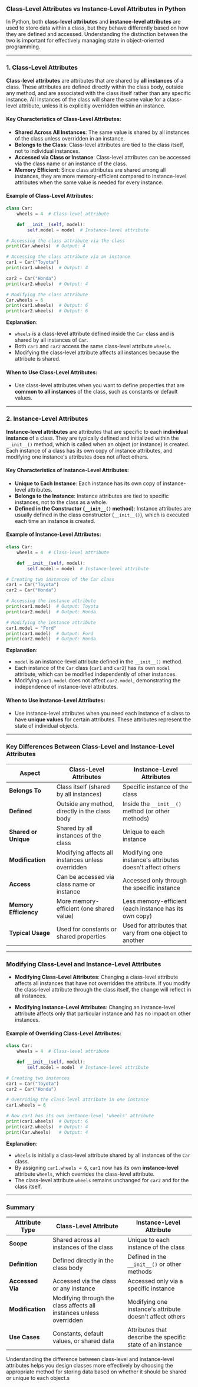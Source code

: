 ### Class-Level Attributes vs Instance-Level Attributes in Python

In Python, both **class-level attributes** and **instance-level attributes** are used to store data within a class, but they behave differently based on how they are defined and accessed. Understanding the distinction between the two is important for effectively managing state in object-oriented programming.

---

### 1. **Class-Level Attributes**

**Class-level attributes** are attributes that are shared by **all instances** of a class. These attributes are defined directly within the class body, outside any method, and are associated with the class itself rather than any specific instance. All instances of the class will share the same value for a class-level attribute, unless it is explicitly overridden within an instance.

#### Key Characteristics of Class-Level Attributes:
- **Shared Across All Instances**: The same value is shared by all instances of the class unless overridden in an instance.
- **Belongs to the Class**: Class-level attributes are tied to the class itself, not to individual instances.
- **Accessed via Class or Instance**: Class-level attributes can be accessed via the class name or an instance of the class.
- **Memory Efficient**: Since class attributes are shared among all instances, they are more memory-efficient compared to instance-level attributes when the same value is needed for every instance.

#### Example of Class-Level Attributes:

```python
class Car:
    wheels = 4  # Class-level attribute

    def __init__(self, model):
        self.model = model  # Instance-level attribute

# Accessing the class attribute via the class
print(Car.wheels)  # Output: 4

# Accessing the class attribute via an instance
car1 = Car("Toyota")
print(car1.wheels)  # Output: 4

car2 = Car("Honda")
print(car2.wheels)  # Output: 4

# Modifying the class attribute
Car.wheels = 6
print(car1.wheels)  # Output: 6
print(car2.wheels)  # Output: 6
```

**Explanation**:
- `wheels` is a class-level attribute defined inside the `Car` class and is shared by all instances of `Car`.
- Both `car1` and `car2` access the same class-level attribute `wheels`.
- Modifying the class-level attribute affects all instances because the attribute is shared.

#### When to Use Class-Level Attributes:
- Use class-level attributes when you want to define properties that are **common to all instances** of the class, such as constants or default values.

---

### 2. **Instance-Level Attributes**

**Instance-level attributes** are attributes that are specific to each **individual instance** of a class. They are typically defined and initialized within the `__init__()` method, which is called when an object (or instance) is created. Each instance of a class has its own copy of instance attributes, and modifying one instance's attributes does not affect others.

#### Key Characteristics of Instance-Level Attributes:
- **Unique to Each Instance**: Each instance has its own copy of instance-level attributes.
- **Belongs to the Instance**: Instance attributes are tied to specific instances, not to the class as a whole.
- **Defined in the Constructor (`__init__()` method)**: Instance attributes are usually defined in the class constructor (`__init__()`), which is executed each time an instance is created.

#### Example of Instance-Level Attributes:

```python
class Car:
    wheels = 4  # Class-level attribute

    def __init__(self, model):
        self.model = model  # Instance-level attribute

# Creating two instances of the Car class
car1 = Car("Toyota")
car2 = Car("Honda")

# Accessing the instance attribute
print(car1.model)  # Output: Toyota
print(car2.model)  # Output: Honda

# Modifying the instance attribute
car1.model = "Ford"
print(car1.model)  # Output: Ford
print(car2.model)  # Output: Honda
```

**Explanation**:
- `model` is an instance-level attribute defined in the `__init__()` method.
- Each instance of the `Car` class (`car1` and `car2`) has its own `model` attribute, which can be modified independently of other instances.
- Modifying `car1.model` does not affect `car2.model`, demonstrating the independence of instance-level attributes.

#### When to Use Instance-Level Attributes:
- Use instance-level attributes when you need each instance of a class to have **unique values** for certain attributes. These attributes represent the state of individual objects.

---

### Key Differences Between Class-Level and Instance-Level Attributes

| **Aspect**               | **Class-Level Attributes**                         | **Instance-Level Attributes**                        |
|--------------------------|----------------------------------------------------|-----------------------------------------------------|
| **Belongs To**            | Class itself (shared by all instances)             | Specific instance of the class                      |
| **Defined**               | Outside any method, directly in the class body     | Inside the `__init__()` method (or other methods)   |
| **Shared or Unique**      | Shared by all instances of the class               | Unique to each instance                             |
| **Modification**          | Modifying affects all instances unless overridden  | Modifying one instance's attributes doesn't affect others |
| **Access**                | Can be accessed via class name or instance         | Accessed only through the specific instance         |
| **Memory Efficiency**     | More memory-efficient (one shared value)           | Less memory-efficient (each instance has its own copy) |
| **Typical Usage**         | Used for constants or shared properties            | Used for attributes that vary from one object to another |

---

### Modifying Class-Level and Instance-Level Attributes

- **Modifying Class-Level Attributes**: Changing a class-level attribute affects all instances that have not overridden the attribute. If you modify the class-level attribute through the class itself, the change will reflect in all instances.
  
- **Modifying Instance-Level Attributes**: Changing an instance-level attribute affects only that particular instance and has no impact on other instances.

#### Example of Overriding Class-Level Attributes:

```python
class Car:
    wheels = 4  # Class-level attribute

    def __init__(self, model):
        self.model = model  # Instance-level attribute

# Creating two instances
car1 = Car("Toyota")
car2 = Car("Honda")

# Overriding the class-level attribute in one instance
car1.wheels = 6

# Now car1 has its own instance-level 'wheels' attribute
print(car1.wheels)  # Output: 6
print(car2.wheels)  # Output: 4
print(Car.wheels)   # Output: 4
```

**Explanation**:
- `wheels` is initially a class-level attribute shared by all instances of the `Car` class.
- By assigning `car1.wheels = 6`, `car1` now has its own **instance-level** attribute `wheels`, which overrides the class-level attribute.
- The class-level attribute `wheels` remains unchanged for `car2` and for the class itself.

---

### Summary

| **Attribute Type**        | **Class-Level Attribute**                      | **Instance-Level Attribute**                       |
|---------------------------|------------------------------------------------|---------------------------------------------------|
| **Scope**                 | Shared across all instances of the class       | Unique to each instance of the class              |
| **Definition**            | Defined directly in the class body             | Defined in the `__init__()` or other methods      |
| **Accessed Via**          | Accessed via the class or any instance         | Accessed only via a specific instance             |
| **Modification**          | Modifying through the class affects all instances unless overridden | Modifying one instance's attribute doesn't affect others |
| **Use Cases**             | Constants, default values, or shared data      | Attributes that describe the specific state of an instance |

Understanding the difference between class-level and instance-level attributes helps you design classes more effectively by choosing the appropriate method for storing data based on whether it should be shared or unique to each object.s